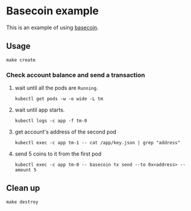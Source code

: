 # Basecoin example

This is an example of using [basecoin](https://github.com/tendermint/basecoin).

## Usage

```
make create
```

### Check account balance and send a transaction

1. wait until all the pods are `Running`.

   ```
   kubectl get pods -w -o wide -L tm
   ```

2. wait until app starts.

   ```
   kubectl logs -c app -f tm-0
   ```

3. get account's address of the second pod

   ```
   kubectl exec -c app tm-1 -- cat /app/key.json | grep "address"
   ```

4. send 5 coins to it from the first pod

   ```
   kubectl exec -c app tm-0 -- basecoin tx send --to 0x<address> --amount 5
   ```


## Clean up

```
make destroy
```
